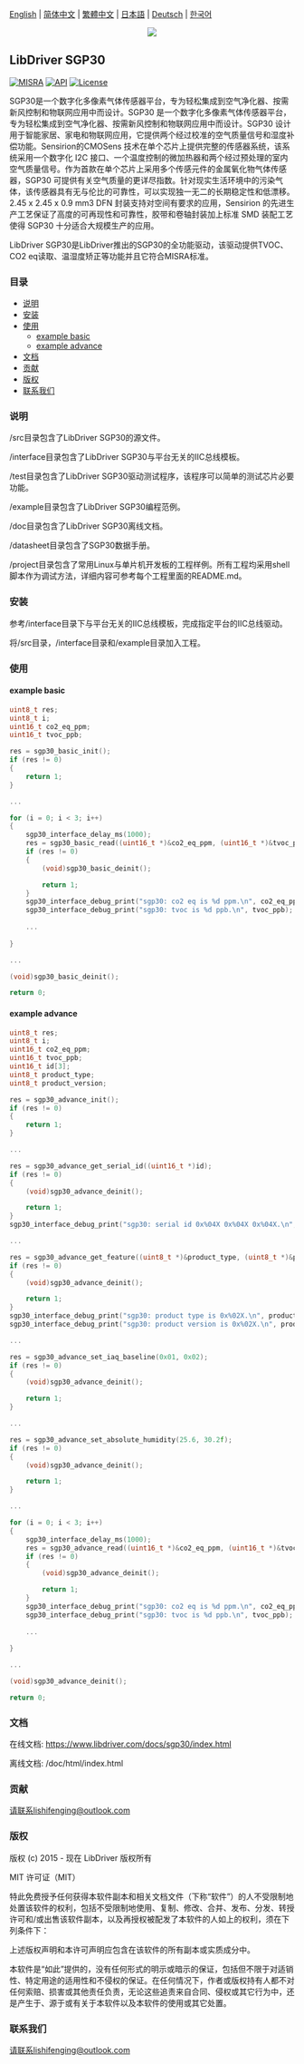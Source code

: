 [English](/README.md) | [ 简体中文](/README_zh-Hans.md) | [繁體中文](/README_zh-Hant.md) | [日本語](/README_ja.md) | [Deutsch](/README_de.md) | [한국어](/README_ko.md)

<div align=center>
<img src="/doc/image/logo.png"/>
</div>

## LibDriver SGP30

[![MISRA](https://img.shields.io/badge/misra-compliant-brightgreen.svg)](/misra/README.md) [![API](https://img.shields.io/badge/api-reference-blue.svg)](https://www.libdriver.com/docs/sgp30/index.html) [![License](https://img.shields.io/badge/license-MIT-brightgreen.svg)](/LICENSE)

SGP30是一个数字化多像素气体传感器平台，专为轻松集成到空气净化器、按需新风控制和物联网应用中而设计。SGP30 是一个数字化多像素气体传感器平台，专为轻松集成到空气净化器、按需新风控制和物联网应用中而设计。SGP30 设计用于智能家居、家电和物联网应用，它提供两个经过校准的空气质量信号和湿度补偿功能。Sensirion的CMOSens 技术在单个芯片上提供完整的传感器系统，该系统采用一个数字化 I2C 接口、一个温度控制的微加热器和两个经过预处理的室内空气质量信号。作为首款在单个芯片上采用多个传感元件的金属氧化物气体传感器，SGP30 可提供有关空气质量的更详尽指数。针对现实生活环境中的污染气体，该传感器具有无与伦比的可靠性，可以实现独一无二的长期稳定性和低漂移。 2.45 x 2.45 x 0.9 mm3 DFN 封装支持对空间有要求的应用，Sensirion 的先进生产工艺保证了高度的可再现性和可靠性，胶带和卷轴封装加上标准 SMD 装配工艺使得 SGP30 十分适合大规模生产的应用。

LibDriver SGP30是LibDriver推出的SGP30的全功能驱动，该驱动提供TVOC、CO2 eq读取、温湿度矫正等功能并且它符合MISRA标准。

### 目录

  - [说明](#说明)
  - [安装](#安装)
  - [使用](#使用)
    - [example basic](#example-basic)
    - [example advance](#example-advance)
  - [文档](#文档)
  - [贡献](#贡献)
  - [版权](#版权)
  - [联系我们](#联系我们)

### 说明

/src目录包含了LibDriver SGP30的源文件。

/interface目录包含了LibDriver SGP30与平台无关的IIC总线模板。

/test目录包含了LibDriver SGP30驱动测试程序，该程序可以简单的测试芯片必要功能。

/example目录包含了LibDriver SGP30编程范例。

/doc目录包含了LibDriver SGP30离线文档。

/datasheet目录包含了SGP30数据手册。

/project目录包含了常用Linux与单片机开发板的工程样例。所有工程均采用shell脚本作为调试方法，详细内容可参考每个工程里面的README.md。

### 安装

参考/interface目录下与平台无关的IIC总线模板，完成指定平台的IIC总线驱动。

将/src目录，/interface目录和/example目录加入工程。

### 使用

#### example basic

```C
uint8_t res;
uint8_t i;
uint16_t co2_eq_ppm;
uint16_t tvoc_ppb;

res = sgp30_basic_init();
if (res != 0)
{
    return 1;
}

...

for (i = 0; i < 3; i++)
{
    sgp30_interface_delay_ms(1000);
    res = sgp30_basic_read((uint16_t *)&co2_eq_ppm, (uint16_t *)&tvoc_ppb);
    if (res != 0)
    {
        (void)sgp30_basic_deinit();

        return 1;
    }
    sgp30_interface_debug_print("sgp30: co2 eq is %d ppm.\n", co2_eq_ppm);
    sgp30_interface_debug_print("sgp30: tvoc is %d ppb.\n", tvoc_ppb);
    
    ...
    
}

...

(void)sgp30_basic_deinit();

return 0;
```

#### example advance

```C
uint8_t res;
uint8_t i;
uint16_t co2_eq_ppm;
uint16_t tvoc_ppb;
uint16_t id[3];
uint8_t product_type;
uint8_t product_version;

res = sgp30_advance_init();
if (res != 0)
{
    return 1;
}

...

res = sgp30_advance_get_serial_id((uint16_t *)id);
if (res != 0)
{
    (void)sgp30_advance_deinit();

    return 1;
}
sgp30_interface_debug_print("sgp30: serial id 0x%04X 0x%04X 0x%04X.\n", (uint16_t)(id[0]), (uint16_t)(id[1]), (uint16_t)(id[2]))

...

res = sgp30_advance_get_feature((uint8_t *)&product_type, (uint8_t *)&product_version);
if (res != 0)
{
    (void)sgp30_advance_deinit();

    return 1;
}
sgp30_interface_debug_print("sgp30: product type is 0x%02X.\n", product_type);
sgp30_interface_debug_print("sgp30: product version is 0x%02X.\n", product_version);

...

res = sgp30_advance_set_iaq_baseline(0x01, 0x02);
if (res != 0)
{
    (void)sgp30_advance_deinit();

    return 1;
}

...

res = sgp30_advance_set_absolute_humidity(25.6, 30.2f);
if (res != 0)
{
    (void)sgp30_advance_deinit();

    return 1;
}

...

for (i = 0; i < 3; i++)
{
    sgp30_interface_delay_ms(1000);
    res = sgp30_advance_read((uint16_t *)&co2_eq_ppm, (uint16_t *)&tvoc_ppb);
    if (res != 0)
    {
        (void)sgp30_advance_deinit();

        return 1;
    }
    sgp30_interface_debug_print("sgp30: co2 eq is %d ppm.\n", co2_eq_ppm);
    sgp30_interface_debug_print("sgp30: tvoc is %d ppb.\n", tvoc_ppb);
    
    ...
    
}

...

(void)sgp30_advance_deinit();

return 0;
```

### 文档

在线文档: https://www.libdriver.com/docs/sgp30/index.html

离线文档: /doc/html/index.html

### 贡献

请联系lishifenging@outlook.com

### 版权

版权 (c) 2015 - 现在 LibDriver 版权所有

MIT 许可证（MIT）

特此免费授予任何获得本软件副本和相关文档文件（下称“软件”）的人不受限制地处置该软件的权利，包括不受限制地使用、复制、修改、合并、发布、分发、转授许可和/或出售该软件副本，以及再授权被配发了本软件的人如上的权利，须在下列条件下：

上述版权声明和本许可声明应包含在该软件的所有副本或实质成分中。

本软件是“如此”提供的，没有任何形式的明示或暗示的保证，包括但不限于对适销性、特定用途的适用性和不侵权的保证。在任何情况下，作者或版权持有人都不对任何索赔、损害或其他责任负责，无论这些追责来自合同、侵权或其它行为中，还是产生于、源于或有关于本软件以及本软件的使用或其它处置。

### 联系我们

请联系lishifenging@outlook.com